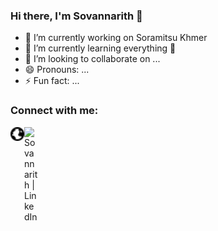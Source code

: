 ### Hi there, I'm Sovannarith 👋

- 🔭 I’m currently working on Soramitsu Khmer
- 🌱 I’m currently learning everything 🤣
- 👯 I’m looking to collaborate on ...
- 😄 Pronouns: ...
- ⚡ Fun fact: ...

### Connect with me:

[<img align="left" alt="sovannarith.info" width="22px" src="https://raw.githubusercontent.com/iconic/open-iconic/master/svg/globe.svg" />](https://sovannarith.info)
[<img align="left" alt="Sovannarith | LinkedIn" width="22px" src="https://cdn.jsdelivr.net/npm/simple-icons@v3/icons/linkedin.svg" />](https://www.linkedin.com/in/sovannarith-cheav-760769159?lipi=urn%3Ali%3Apage%3Ad_flagship3_profile_view_base_contact_details%3BZOoDjJgpQHqK2tSditxdJA%3D%3D)
